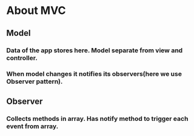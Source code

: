 # About MVC

## Model
### Data of the app stores here. Model separate from view and controller.
### When model changes it notifies its observers(here we use Observer pattern).



## Observer
### Collects methods in array. Has notify method to trigger each event from array.
